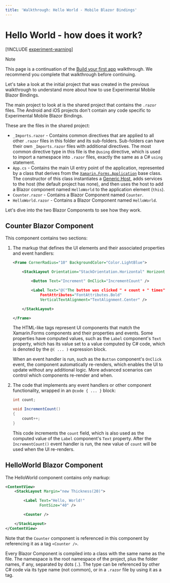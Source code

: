 ```yaml
---
title: 'Walkthrough: Hello World - Mobile Blazor Bindings'
---
```


# Hello World - how does it work?

[!INCLUDE [experiment-warning](../includes/experiment-warning.md)]

> [!NOTE]
> This page is a continuation of the [Build your first app](build-first-app.md) walkthrough. We recommend you complete that walkthrough before continuing.

Let's take a look at the initial project that was created in the previous walkthrough to understand more about how to use Experimental Mobile Blazor Bindings.

The main project to look at is the shared project that contains the `.razor` files. The Android and iOS projects don't contain any code specific to Experimental Mobile Blazor Bindings.

These are the files in the shared project:

* `_Imports.razor` - Contains common directives that are applied to all other `.razor` files in this folder and its sub-folders. Sub-folders can have their own `_Imports.razor` files with additional directives. The most common directive type in this file is the `@using` directive, which is used to import a namespace into `.razor` files, exactly the same as a C# `using` statement.
* `App.cs` - Contains the main UI entry point of the application, represented by a class that derives from the [`Xamarin.Forms.Application`](https://docs.microsoft.com/dotnet/api/xamarin.forms.application) base class. The constructor of this class instantiates a [Generic Host](https://docs.microsoft.com/aspnet/core/fundamentals/host/generic-host), adds services to the host (the default project has none), and then uses the host to add a Blazor component named `HelloWorld` to the application element (`this`).
* `Counter.razor` - Contains a Blazor Component named `Counter`.
* `HelloWorld.razor` - Contains a Blazor Component named `HelloWorld`.

Let's dive into the two Blazor Components to see how they work.

## Counter Blazor Component

This component contains two sections:

1. The markup that defines the UI elements and their associated properties and event handlers:

    ```xml
    <Frame CornerRadius="10" BackgroundColor="Color.LightBlue">

        <StackLayout Orientation="StackOrientation.Horizontal" HorizontalOptions="LayoutOptions.Center">

            <Button Text="Increment" OnClick="IncrementCount" />

            <Label Text="@("The button was clicked " + count + " times")"
                FontAttributes="FontAttributes.Bold"
                VerticalTextAlignment="TextAlignment.Center" />

        </StackLayout>

    </Frame>
    ```

    The HTML-like tags represent UI components that match the Xamarin.Forms components and their properties and events. Some properties have computed values, such as the `Label` component's `Text` property, which has its value set to a value computed by C# code, which is denoted by the `@( ... )` expression block.

    When an event handler is run, such as the `Button` component's `OnClick` event, the component automatically re-renders, which enables the UI to update without any additional logic. More advanced scenarios can control which components re-render and when.

2. The code that implements any event handlers or other component functionality, wrapped in an `@code { ... }` block:

    ```c#
    int count;

    void IncrementCount()
    {
        count++;
    }
    ```

    This code increments the `count` field, which is also used as the computed value of the `Label` component's `Text` property. After the `IncrementCount()` event handler is run, the new value of `count` will be used when the UI re-renders.

## HelloWorld Blazor Component

The HelloWorld component contains only markup:

```xml
<ContentView>
    <StackLayout Margin="new Thickness(20)">

        <Label Text="Hello, World!"
               FontSize="40" />

        <Counter />

    </StackLayout>
</ContentView>
```

Note that the `Counter` component is referenced in this component by referencing it as a tag `<Counter />`.

Every Blazor Component is compiled into a class with the same name as the file. The namespace is the root namespace of the project, plus the folder names, if any, separated by dots (`.`). The type can be referenced by other C# code via its type name (not common), or in a `.razor` file by using it as a tag.
